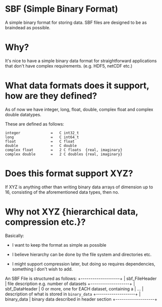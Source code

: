 # SBF (Simple Binary Format)
A simple binary format for storing data.
SBF files are designed to be as braindead as possible.

# Why? 

It's nice to have a simple binary data format
for straightforward applications that don't have complex
requirements. (e.g. HDF5, netCDF etc.)

# What data formats does it support, how are they defined?

As of now we have integer, long, float, double,
complex float and complex double datatypes.

These are defined as follows:
```
integer              =   C int32_t
long                 =   C int64_t 
float                =   C float
double               =   C double
complex float        =   2 C floats  {real, imaginary}
complex double       =   2 C doubles {real, imaginary}
```

# Does this format support XYZ?

If XYZ is anything other than writing binary data arrays
of dimension up to 16, consisting of the aforementioned 
data types, then no.

# Why not XYZ {hierarchical data, compression etc.}?

Basically:
- I want to keep the format as simple as possible

- I believe hierarchy can be done by the file system and directories etc.

- I might support compression later, but doing so requires dependencies,
something I don't wish to add.

An SBF File is structured as follows:
+--------------------+
|   sbf_FileHeader   | file description e.g. number of datasets
+--------------------+
|   sbf_DataHeader   | 0 or more, one for EACH dataset, containing a 
|        ...         | description of what is stored in `binary_data`
+--------------------+ 
|    binary_data     | binary data described in header section
+--------------------+


